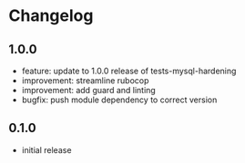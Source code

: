 # Changelog

## 1.0.0

* feature: update to 1.0.0 release of tests-mysql-hardening
* improvement: streamline rubocop
* improvement: add guard and linting
* bugfix: push module dependency to correct version

## 0.1.0

* initial release
